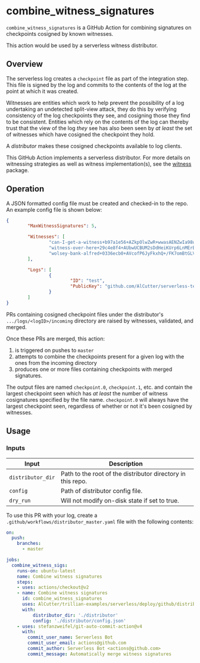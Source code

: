 # combine_witness_signatures

`combine_witness_signatures` is a GitHub Action for combining signatures on checkpoints
cosigned by known witnesses.

This action would be used by a serverless witness distributor.

## Overview

The serverless log creates a `checkpoint` file as part of the integration step. This file
is signed by the log and commits to the contents of the log at the point at which it was
created.

Witnesses are entities which work to help prevent the possibility of a log undertaking an
undetected split-view attack, they do this by verifying consistency of the log checkpoints
they see, and cosigning those they find to be consistent.
Entities which rely on the contents of the log can thereby trust that the view of the log
_they_ see has also been seen by _at least_ the set of witnesses which have cosigned the
checkpoint they hold.

A _distributor_ makes these cosigned checkpoints available to log clients.

This GitHub Action implements a serverless distributor.
For more details on witnessing strategies as well as witness implementation(s), see the
[witness](github.com/google/trillian-examples/witness) package.

## Operation

A JSON formatted config file must be created and checked-in to the repo.
An example config file is shown below:

```json
{
        "MaxWitnessSignatures": 5,

        "Witnesses": [
                "can-I-get-a-witness+b97a1e56+AZkpOlwZwR+wwasAENZwIa98ufmWmzlq0Tx0XN7voU6X",
                "witness-over-here+29c4e8f4+AUbwUCBUM2sDdHeiKUrp6LnMErE7GEz0iH+0WbgbJZxx",
                "wolsey-bank-alfred+0336ecb0+AVcofP6JyFkxhQ+/FK7omBtGLVS22tGC6fH+zvK5WrIx"
        ],

        "Logs": [
                {
                        "ID": "test",
                        "PublicKey": "github.com/AlCutter/serverless-test/log+28035191+AVtQ/9lW+g90rQY3+pODJvMQ8X/tTvh/EuvCDLSmUk4S"
                }
        ]
}
```

PRs containing cosigned checkpoint files under the distributor's `.../logs/<logID>/incoming` directory are
raised by witnesses, validated, and merged.

Once these PRs are merged, this action:
1. is triggered on pushes to `master`
2. attempts to combine the checkpoints present for a given log with the ones
   from the incoming directory
3. produces one or more files containing checkpoints with merged signatures.

The output files are named `checkpoint.0`, `checkpoint.1`, etc. and contain the largest
checkpoint seen which has _at least_ the number of witness cosignatures specified by the
file name. `checkpoint.0` will always have the largest checkpoint seen, regardless of whether
or not it's been cosigned by witnesses.

## Usage

### Inputs

Input             | Description
------------------|-----------------
`distributor_dir` | Path to the root of the distributor directory in this repo.
`config`          | Path of distributor config file.
`dry_run`         | Will not modify on-disk state if set to true.

To use this PR with your log, create a `.github/workflows/distributor_master.yaml` file with the
following contents:

```yaml
on:
  push:
    branches:
      - master

jobs:
  combine_witness_sigs:
    runs-on: ubuntu-latest
    name: Combine witness signatures
    steps:
    - uses: actions/checkout@v2
    - name: Combine witness signatures
      id: combine_witness_signatures
      uses: AlCutter/trillian-examples/serverless/deploy/github/distributor/combine_witness_signatures@serverless_distributor
      with:
          distributor_dir: './distributor'
          config: './distributor/config.json'
    - uses: stefanzweifel/git-auto-commit-action@v4
      with:
        commit_user_name: Serverless Bot
        commit_user_email: actions@github.com
        commit_author: Serverless Bot <actions@github.com>
        commit_message: Automatically merge witness signatures
```